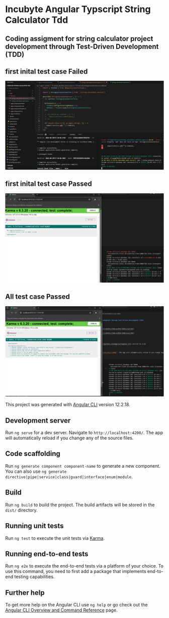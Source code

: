 # Incubyte Angular Typscript String Calculator Tdd

## Coding assigment for string calculator project development through Test-Driven Development (TDD)

## first inital test case Failed 

![tdd first test Failed](src/assets/test-case-imgs/first%20test%20case%20-%20failed.PNG)

## first inital test case Passed 

![tdd first test Passed](src/assets/test-case-imgs/first%20test%20case%20-%20Passed.PNG)

## All test case Passed 

![tdd all test Passed](src/assets/test-case-imgs/all%20test%20cases%20-%20Passed.PNG)


This project was generated with [Angular CLI](https://github.com/angular/angular-cli) version 12.2.18.

## Development server

Run `ng serve` for a dev server. Navigate to `http://localhost:4200/`. The app will automatically reload if you change any of the source files.

## Code scaffolding

Run `ng generate component component-name` to generate a new component. You can also use `ng generate directive|pipe|service|class|guard|interface|enum|module`.

## Build

Run `ng build` to build the project. The build artifacts will be stored in the `dist/` directory.

## Running unit tests

Run `ng test` to execute the unit tests via [Karma](https://karma-runner.github.io).

## Running end-to-end tests

Run `ng e2e` to execute the end-to-end tests via a platform of your choice. To use this command, you need to first add a package that implements end-to-end testing capabilities.

## Further help

To get more help on the Angular CLI use `ng help` or go check out the [Angular CLI Overview and Command Reference](https://angular.io/cli) page.
